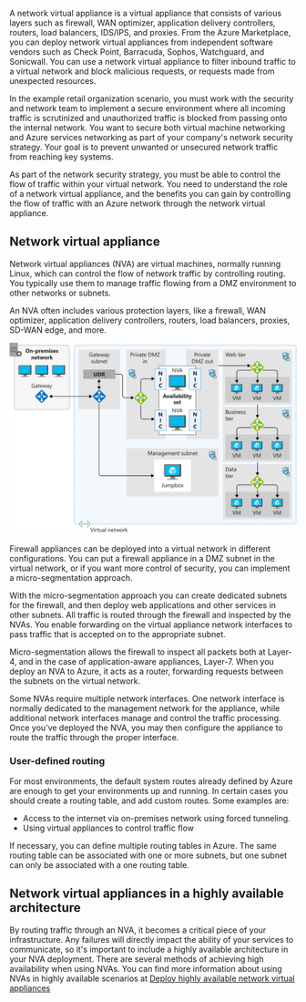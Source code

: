 A network virtual appliance is a virtual appliance that consists of various layers such as firewall, WAN optimizer, application delivery controllers, routers, load balancers, IDS/IPS, and proxies.  From the Azure Marketplace, you can deploy network virtual appliances from independent software vendors such as Check Point, Barracuda, Sophos, Watchguard, and Sonicwall. You can use a network virtual appliance to filter inbound traffic to a virtual network and block malicious requests, or requests made from unexpected resources.

In the example retail organization scenario, you must work with the security and network team to implement a secure environment where all incoming traffic is scrutinized and unauthorized traffic is blocked from passing onto the internal network. You want to secure both virtual machine networking and Azure services networking as part of your company's network security strategy. Your goal is to prevent unwanted or unsecured network traffic from reaching key systems.

As part of the network security strategy, you must be able to control the flow of traffic within your virtual network. You need to understand the role of a network virtual appliance, and the benefits you can gain by controlling the flow of traffic with an Azure network through the network virtual appliance.

## Network virtual appliance

Network virtual appliances (NVA) are virtual machines, normally running Linux, which can control the flow of network traffic by controlling routing. You typically use them to manage traffic flowing from a DMZ environment to other networks or subnets.

An NVA often includes various protection layers, like a firewall, WAN optimizer, application delivery controllers, routers, load balancers, proxies, SD-WAN edge, and more.

![Visualization of a network architecture with a network virtual appliance](../media/4-dmz-nvas.svg)

Firewall appliances can be deployed into a virtual network in different configurations. You can put a firewall appliance in a DMZ subnet in the virtual network, or if you want more control of security, you can implement a micro-segmentation approach.

With the micro-segmentation approach you can create dedicated subnets for the firewall, and then deploy web applications and other services in other subnets. All traffic is routed through the firewall and inspected by the NVAs. You enable forwarding on the virtual appliance network interfaces to pass traffic that is accepted on to the appropriate subnet.

Micro-segmentation allows the firewall to inspect all packets both at Layer-4, and in the case of application-aware appliances, Layer-7. When you deploy an NVA to Azure, it acts as a router, forwarding requests between the subnets on the virtual network.

Some NVAs require multiple network interfaces. One network interface is normally dedicated to the management network for the appliance, while additional network interfaces manage and control the traffic processing. Once you’ve deployed the NVA, you may then configure the appliance to route the traffic through the proper interface.

### User-defined routing

For most environments, the default system routes already defined by Azure are enough to get your environments up and running. In certain cases you should create a routing table, and add custom routes. Some examples are:

- Access to the internet via on-premises network using forced tunneling.
- Using virtual appliances to control traffic flow

If necessary, you can define multiple routing tables in Azure. The same routing table can be associated with one or more subnets, but one subnet can only be associated with a one routing table.

## Network virtual appliances in a highly available architecture

By routing traffic through an NVA, it becomes a critical piece of your infrastructure. Any failures will directly impact the ability of your services to communicate, so it's important to include a highly available architecture in your NVA deployment. There are several methods of achieving high availability when using NVAs. You can find more information about using NVAs in highly available scenarios at [Deploy highly available network virtual appliances](https://docs.microsoft.com/azure/architecture/reference-architectures/dmz/nva-ha)
